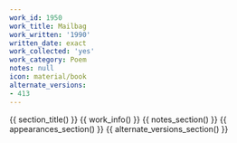 ```yaml
---
work_id: 1950
work_title: Mailbag
work_written: '1990'
written_date: exact
work_collected: 'yes'
work_category: Poem
notes: null
icon: material/book
alternate_versions:
- 413
---
```


{{ section_title() }}
{{ work_info() }}
{{ notes_section() }}
{{ appearances_section() }}
{{ alternate_versions_section() }}